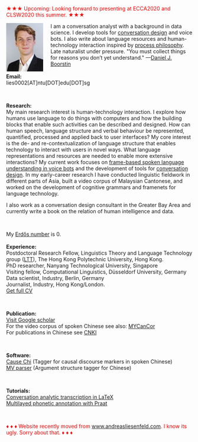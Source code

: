 <font color="red">&#9733;&#9733;&#9733; Upcoming: Looking forward to presenting at ECCA2020 and CLSW2020 this summer. &#9733;&#9733;&#9733;</font><br />

<p><img src="pic.jpg" alt="Picture" style="float:left;border:2;margin-right: 20px;">

I am a conversation analyst with a background in data science. I develop tools for <a href="https://chatbotslife.com/what-is-conversation-design-4cfe7ed200ea">conversation design</a> and voice bots. I also write about language resources and human-technology interaction inspired by <a href="https://en.wikipedia.org/wiki/Process_philosophy">process philosophy</a>. Late naturalist under pressure. "You must collect things for reasons you don’t yet understand." —<a href="https://www.google.com/search?q=daniel+boorstin+quotes&oq=daniel+boorstin+quotes">Daniel J. Boorstin</a> 
<br />
<br />
<b>Email:</b> <br> 
lies0002[AT]ntu[DOT]edu[DOT]sg<br>

<br />

<b>Research:</b> <br>
My main research interest is human-technology interaction. I explore how humans use language to do things with computers and how the building blocks that enable such activities can be described and designed. How can human speech, language structure and verbal behaviour be represented, quantified, processed and applied back to user interfaces? My core interest is the de- and re-contextualization of language structure that enables technology to interact with users in novel ways. What language representations and resources are needed to enable more extensive interactions? My current work focuses on <a href="https://liesenf.github.io/talking-chinese-characters">frame-based spoken language understanding in voice bots</a> and the development of tools for <a href="https://liesenf.github.io/beyond-words-asr">conversation design</a>. In my early-career research I have conducted linguistic fieldwork in different parts of Asia, built a video corpus of Malaysian Cantonese, and worked on the development of cognitive grammars and framenets for language technology. <br />

I also work as a conversation design consultant in the Greater Bay Area and currently write a book on the relation of human intelligence and data.<br />

<br />

My <a href="https://en.wikipedia.org/wiki/Erd%C5%91s_number">Erdős number</a> is 0.<br />
<br />
<b>Experience:</b> <br>
Postdoctoral Research Fellow, Linguistics Theory and Language Technology group (<a href="http://llt.cbs.polyu.edu.hk/">LTT</a>), The Hong Kong Polytechnic University, Hong Kong.<br>
PhD researcher, Nanyang Technological University, Singapore<br>
Visiting fellow, Computational Linguistics, Düsseldorf University, Germany<br>
Data scientist, Industry, Berlin, Germany<br>
Journalist, Industry, Hong Kong/London.<br>
<a href="mailto:lies0002[AT]ntu[DOT]edu[DOT]sg">Get full CV</a><br>

<br />

<b>Publication:</b> <br />
<a href="https://scholar.google.com/citations?user=pMjOZNsAAAAJ">Visit Google scholar</a><br />
For the video corpus of spoken Chinese see also: <a href="https://liesenf.github.io/mycancor">MYCanCor</a><br />
For publications in Chinese see <a href="http://new.oversea.cnki.net/index/">CNKI</a><br />



<br />

<b>Software:</b><br>
<a href="https://liesenf.github.io/toolstutorials">Cause Chi</a> (Tagger for causal discourse markers in spoken Chinese)<br>
<a href="https://liesenf.github.io/toolstutorials">MV parser</a> (Argument structure tagger for Chinese) <br>

<br />

<b>Tutorials:</b><br>
<a href="https://liesenf.github.io/toolstutorials">Conversation analytic transcription in LaTeX</a><br>
<a href="https://liesenf.github.io/toolstutorials">Multilayed phonetic annotation with Praat</a><br>

<br />

<font color="red">&#9830; &#9830; &#9830; Website recently moved from www.andreasliesenfeld.com. I know its ugly. Sorry about that. &#9830; &#9830; &#9830;</font><br />

<br />
